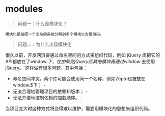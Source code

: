 # modules

> 问题一：什么是模块化？

```
模块化是指把一个复杂的系统分解到多个模块以方便编码。
```  

>  问题二：为什么出现模块化

很久以前，开发网页要通过命名空间的方式来组织代码，例如 jQuery 库把它的API都放在了window.$下，在加载完 jQuery 后其他模块再通过window.$去使用 jQuery。 这样做有很多问题，其中包括：
- 命名空间冲突，两个库可能会使用同一个名称，例如Zepto也被放在window.$下； -
- 无法合理地管理项目的依赖和版本； -
- 无法方便地控制依赖的加载顺序。-

当项目变大时这种方式将变得难以维护，需要用模块化的思想来组织代码。
